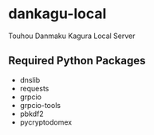 # dankagu-local
Touhou Danmaku Kagura Local Server

## Required Python Packages
- dnslib
- requests
- grpcio
- grpcio-tools
- pbkdf2
- pycryptodomex
